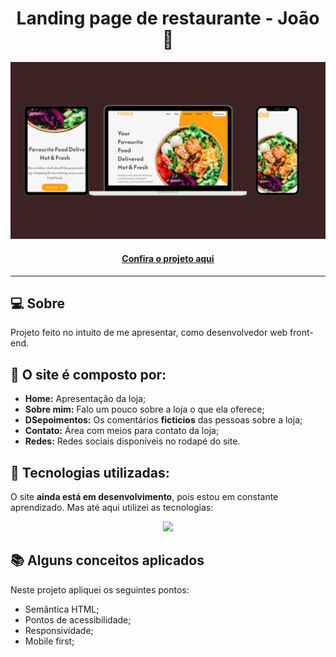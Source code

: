 <h1 align="center">Landing page de restaurante - João 👾</h1>

![Imagem do projeto finalizado](restaurant-preview.png)

<h4 align="center"><a href="https://jedev1.github.io/Restaurant-landing-page/">Confira o projeto aqui</a></h4>

---

## 💻 Sobre

Projeto feito no intuito de me apresentar, como desenvolvedor web front-end.

## 🤯 O site é composto por:

- **Home:** Apresentação da loja;
- **Sobre mim:** Falo um pouco sobre a loja o que ela oferece;
- **DSepoimentos:** Os comentários **ficticios** das pessoas sobre a loja;
- **Contato:** Área com meios para contato da loja;
- **Redes:** Redes sociais disponíveis no rodapé do site.

## 🧠 Tecnologias utilizadas:

O site **ainda está em desenvolvimento**, pois estou em constante aprendizado. Mas até aqui utilizei as tecnologias:
<p align="center">
  <a href="https://github.com/Jedev1">
    <img src="https://skillicons.dev/icons?i=html,css,js,react" />
  </a>
</p>


## 📚 Alguns conceitos aplicados

Neste projeto apliquei os seguintes pontos:
+ Semântica HTML;
+ Pontos de acessibilidade;
+ Responsividade;
+ Mobile first;

